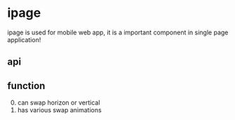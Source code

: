 # ipage

ipage is used for mobile web app, it is a important component in single page application!

## api

## function
0. can swap horizon or vertical
1. has various swap animations